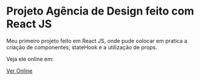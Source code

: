 # Projeto Agência de Design feito com React JS

Meu primeiro projeto feito em React JS, onde pude colocar em pratica a criação de componentes, stateHook e a utilização de props.

Veja ele online em:

<a href="https://victorjardim.dev/meus-projetos/agencia-design/">Ver Online</a>
